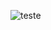 ![teste](https://workana.s3.amazonaws.com/portfolios/tn/c89e9c5599ede0325857390f3ddd33c8/Cover.png?response-content-disposition=inline%3Bfilename%3D%22Cover.png%22&response-content-type=image%2Fpng&X-Amz-Content-Sha256=UNSIGNED-PAYLOAD&X-Amz-Algorithm=AWS4-HMAC-SHA256&X-Amz-Credential=AKIA33COQEVTJSIXHA73%2F20231010%2Fus-east-1%2Fs3%2Faws4_request&X-Amz-Date=20231010T205256Z&X-Amz-SignedHeaders=host&X-Amz-Expires=21600&X-Amz-Signature=9fb6b81f571483f8774d80cb334f61f8c4c957c0a526aa30933e33cc9ff5c02c)
